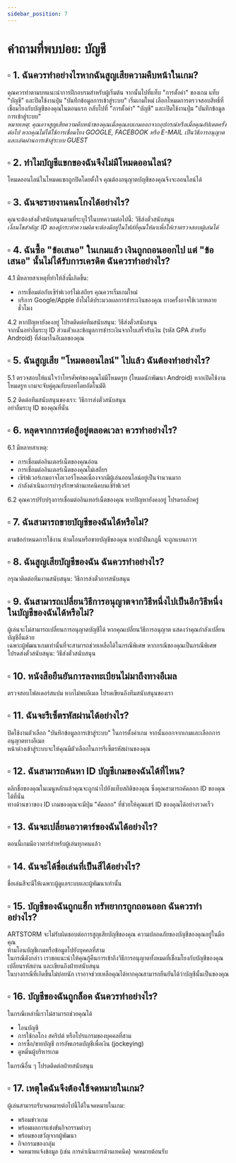 ```yaml
---
sidebar_position: 7
---
```


#  คำถามที่พบบ่อย: บัญชี

## ▫️ 1. ฉันควรทำอย่างไรหากฉันสูญเสียความคืบหน้าในเกม?  

คุณควรทำตามบทแนะนำการฝึกอบรมสำหรับผู้เริ่มต้น จากนั้นไปที่แท็บ "การตั้งค่า" ของเกม แท็บ "บัญชี" และปิดใช้งานปุ่ม "บันทึกข้อมูลการเข้าสู่ระบบ" เริ่มเกมใหม่ เลือกโหมดการตรวจสอบสิทธิ์ที่เชื่อมโยงกับบัญชีของคุณในตอนแรก กลับไปที่ "การตั้งค่า" "บัญชี" และเปิดใช้งานปุ่ม "บันทึกข้อมูลการเข้าสู่ระบบ"  
*หมายเหตุ: คุณอาจสูญเสียความคืบหน้าของคุณเมื่อคุณลบเกมออกจากอุปกรณ์หรือเมื่อคุณอัปเดตครั้งต่อไป หากคุณไม่ได้ใช้การเชื่อมโยง GOOGLE, FACEBOOK หรือ E-MAIL เป็นวิธีการอนุญาตและเล่นผ่านการเข้าสู่ระบบ GUEST*

## ▫️ 2. ทำไมบัญชีแขกของฉันจึงไม่มีโหมดออนไลน์? 
 
โหมดออนไลน์ในโหมดแขกถูกปิดโดยตั้งใจ คุณต้องอนุญาตบัญชีของคุณจึงจะออนไลน์ได้

## ▫️ 3. ฉันจะรายงานคนโกงได้อย่างไร?  

คุณจะต้องส่งตั๋วสนับสนุนตามที่ระบุไว้ในบทความต่อไปนี้: วิธีส่งตั๋วสนับสนุน  
*เงื่อนไขสำคัญ: ID ของผู้กระทำความผิดจะต้องมีอยู่ในไฟล์ที่คุณให้มาเพื่อให้เราตรวจสอบผู้เล่นได้*

## ▫️ 4. ฉันซื้อ "ข้อเสนอ" ในเกมแล้ว เงินถูกถอนออกไป แต่ "ข้อเสนอ" นั้นไม่ได้รับการเครดิต ฉันควรทำอย่างไร?  

4.1 มีหลายสาเหตุที่ทำให้สิ่งนี้เกิดขึ้น:  
- การเชื่อมต่อกับเซิร์ฟเวอร์ไม่เสถียร คุณควรเริ่มเกมใหม่  
- บริการ Google/Apple ยังไม่ได้ประมวลผลการชำระเงินของคุณ บางครั้งอาจใช้เวลาหลายชั่วโมง  

4.2 หากปัญหายังคงอยู่ โปรดติดต่อทีมสนับสนุน: วิธีส่งตั๋วสนับสนุน  
จากนั้นอย่าลืมระบุ ID ส่วนตัวและข้อมูลการชำระเงินจากใบเสร็จรับเงิน (รหัส GPA สำหรับ Android) ที่ส่งมาในอีเมลของคุณ

## ▫️ 5. ฉันสูญเสีย "โหมดออนไลน์" ไปแล้ว ฉันต้องทำอย่างไร? 

5.1 ตรวจสอบให้แน่ใจว่าโทรศัพท์ของคุณไม่มีโหมดรูท (โหมดนักพัฒนา Android) หากเปิดใช้งานโหมดรูท เกมจะจับคู่คุณกับบอทโดยอัตโนมัติ  

5.2 ติดต่อทีมสนับสนุนของเรา: วิธีการส่งตั๋วสนับสนุน  
อย่าลืมระบุ ID ของคุณที่นั่น

## ▫️ 6. หลุดจากการต่อสู้อยู่ตลอดเวลา ควรทำอย่างไร?  

6.1 มีหลายสาเหตุ:  
- การเชื่อมต่ออินเตอร์เน็ตของคุณอ่อน  
- การเชื่อมต่ออินเตอร์เน็ตของคุณไม่เสถียร  
- เซิร์ฟเวอร์เกมอาจโอเวอร์โหลดเนื่องจากมีผู้เล่นออนไลน์อยู่เป็นจำนวนมาก  
- กำลังดำเนินการบำรุงรักษาด้านเทคนิคบนเซิร์ฟเวอร์  

6.2 คุณควรปรับปรุงการเชื่อมต่ออินเทอร์เน็ตของคุณ หากปัญหายังคงอยู่ โปรดรอสักครู่

## ▫️ 7. ฉันสามารถขายบัญชีของฉันได้หรือไม่?  

ตามข้อกำหนดการใช้งาน ห้ามโอนหรือขายบัญชีของคุณ หากฝ่าฝืนกฎนี้ จะถูกแบนถาวร

## ▫️ 8. ฉันสูญเสียบัญชีของฉัน ฉันควรทำอย่างไร? 
 
กรุณาติดต่อทีมงานสนับสนุน: วิธีการส่งตั๋วการสนับสนุน

## ▫️ 9. ฉันสามารถเปลี่ยนวิธีการอนุญาตจากวิธีหนึ่งไปเป็นอีกวิธีหนึ่งในบัญชีของฉันได้หรือไม่?  

ผู้เล่นจะไม่สามารถเปลี่ยนการอนุญาตบัญชีได้ หากคุณเปลี่ยนวิธีการอนุญาต แสดงว่าคุณกำลังเปลี่ยนบัญชีอื่นด้วย  
เฉพาะผู้พัฒนาเกมเท่านั้นที่จะสามารถช่วยเหลือได้ในกรณีพิเศษ หากกรณีของคุณเป็นกรณีพิเศษ โปรดส่งตั๋วสนับสนุน: วิธีส่งตั๋วสนับสนุน

## ▫️ 10. หนังสือยืนยันการลงทะเบียนไม่มาถึงทางอีเมล  

ตรวจสอบโฟลเดอร์สแปม หากไม่พบอีเมล โปรดเขียนถึงทีมสนับสนุนของเรา

## ▫️ 11. ฉันจะรีเซ็ตรหัสผ่านได้อย่างไร?  

ปิดใช้งานตัวเลือก "บันทึกข้อมูลการเข้าสู่ระบบ" ในการตั้งค่าเกม จากนั้นออกจากเกมและเลือกการอนุญาตทางอีเมล  
หน้าต่างเข้าสู่ระบบจะให้คุณมีตัวเลือกในการรีเซ็ตรหัสผ่านของคุณ

## ▫️ 12. ฉันสามารถค้นหา ID บัญชีเกมของฉันได้ที่ไหน?  

คลิกชื่อของคุณในเมนูหลักแล้วคุณจะถูกนำไปยังแท็บสถิติของคุณ ซึ่งคุณสามารถคัดลอก ID ของคุณได้ที่นั่น  
ทางด้านขวาของ ID เกมของคุณจะมีปุ่ม "คัดลอก" ที่ช่วยให้คุณแชร์ ID ของคุณได้อย่างรวดเร็ว

## ▫️ 13. ฉันจะเปลี่ยนอวาตาร์ของฉันได้อย่างไร?  


ตอนนี้เกมมีอวาตาร์สำหรับผู้เล่นทุกคนแล้ว

## ▫️ 14. ฉันจะได้ชื่อเล่นที่เป็นสีได้อย่างไร?  

ชื่อเล่นสีจะมีให้เฉพาะผู้ดูแลระบบและผู้พัฒนาเท่านั้น

## ▫️ 15. บัญชีของฉันถูกแฮ็ก ทรัพยากรถูกถอนออก ฉันควรทำอย่างไร?  

ARTSTORM จะไม่รับผิดชอบต่อการสูญเสียบัญชีของคุณ ความปลอดภัยของบัญชีของคุณอยู่ในมือคุณ  
ห้ามโอนบัญชีเกมหรือข้อมูลไปยังบุคคลที่สาม  
ในกรณีดังกล่าว เราขอแนะนำให้คุณกู้คืนการเข้าถึงวิธีการอนุญาตทั้งหมดที่เชื่อมโยงกับบัญชีของคุณ เปลี่ยนรหัสผ่าน และเขียนถึงฝ่ายสนับสนุน  
ในบางกรณีที่เกิดขึ้นไม่บ่อยนัก เราอาจช่วยเหลือคุณได้หากคุณสามารถยืนยันได้ว่าบัญชีนั้นเป็นของคุณ

## ▫️ 16. บัญชีของฉันถูกล็อค ฉันควรทำอย่างไร? 
 
ในกรณีเหล่านี้เราไม่สามารถช่วยคุณได้  
- โอนบัญชี  
- การใช้กลโกง สคริปต์ หรือโปรแกรมของบุคคลที่สาม  
- การซื้อ/ขายบัญชี การอัพเกรดบัญชีเพื่อเงิน (jockeying)  
- ดูหมิ่นผู้บริหารเกม  

ในกรณีอื่น ๆ โปรดติดต่อฝ่ายสนับสนุน

## ▫️ 17. เหตุใดฉันจึงต้องใช้จดหมายในเกม?  

ผู้เล่นสามารถรับจดหมายต่อไปนี้ได้ในจดหมายในเกม:  
- พร้อมข่าวเกม  
- พร้อมผลการแข่งขันกิจกรรมต่างๆ  
- พร้อมของขวัญจากผู้พัฒนา  
- กิจกรรมของกลุ่ม  
- จดหมายแจ้งข้อมูล (เช่น การดำเนินการด้านเทคนิค) จดหมายต้อนรับ